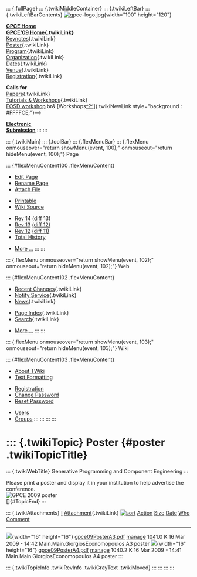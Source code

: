 ::: {.fullPage}
::: {.twikiMiddleContainer}
::: {.twikiLeftBar}
::: {.twikiLeftBarContents}
![gpce-logo.jpg](../pub/GPCE09/WebLeftBar/gpce-logo.jpg){width="100"
height="120"}

**[GPCE Home](http://program-transformation.org/Gpce)**\
**[GPCE\'09 Home](WebHome){.twikiLink}**\
[Keynotes](KeynoteSpeakers){.twikiLink}\
[Poster](Poster){.twikiLink}\
[Program](ConferenceProgram){.twikiLink}\
[Organization](ConferenceOrganization){.twikiLink}\
[Dates](ImportantDates){.twikiLink}\
[Venue](ConferenceVenue){.twikiLink}\
[Registration](ConferenceRegistration){.twikiLink}

**Calls for**\
[Papers](CallForPapers){.twikiLink}\
[Tutorials & Workshops](CallForTutorialsAndWorkshops){.twikiLink}\
[FOSD workshop](http://www.fosd.de/2009) br&
[Workshops[^?^](/edit/GPCE09/CallForWorkshops?topicparent=GPCE09.Poster)]{.twikiNewLink
style="background : #FFFFCE;"}\--\>

**[Electronic\
Submission](http://www.easychair.org/conferences/?conf=gpce09)**
:::
:::

::: {.twikiMain}
::: {.toolBar}
::: {.flexMenuBar}
::: {.flexMenu onmouseover="return showMenu(event, 100);" onmouseout="return hideMenu(event, 100);"}
Page

::: {#flexMenuContent100 .flexMenuContent}
-   [Edit
    Page](http://www.program-transformation.org/edit/GPCE09/Poster?t=1536827527)
-   [Rename
    Page](http://www.program-transformation.org/rename/GPCE09/Poster)
-   [Attach
    File](http://www.program-transformation.org/attach/GPCE09/Poster)

<!-- -->

-   [Printable](http://www.program-transformation.org/view/GPCE09/Poster?skin=print.pattern)
-   [Wiki
    Source](http://www.program-transformation.org/view/GPCE09/Poster?skin=text&raw=on&contenttype=text/plain)

<!-- -->

-   [Rev
    14](http://www.program-transformation.org/view/GPCE09/Poster?rev=1.14)
    [(diff 13)](http://www.program-transformation.org/rdiff/GPCE09/Poster?rev1=1.14&rev2=1.13)
-   [Rev
    13](http://www.program-transformation.org/view/GPCE09/Poster?rev=1.13)
    [(diff 12)](http://www.program-transformation.org/rdiff/GPCE09/Poster?rev1=1.13&rev2=1.12)
-   [Rev
    12](http://www.program-transformation.org/view/GPCE09/Poster?rev=1.12)
    [(diff 11)](http://www.program-transformation.org/rdiff/GPCE09/Poster?rev1=1.12&rev2=1.11)
-   [Total
    History](http://www.program-transformation.org/rdiff/GPCE09/Poster)

<!-- -->

-   [More
    \...](http://www.program-transformation.org/oops/GPCE09/Poster?template=oopsmore&param1=1.14&param2=1.14)
:::
:::

::: {.flexMenu onmouseover="return showMenu(event, 102);" onmouseout="return hideMenu(event, 102);"}
Web

::: {#flexMenuContent102 .flexMenuContent}
-   [Recent Changes](WebChanges){.twikiLink}
-   [Notify Service](WebNotify){.twikiLink}
-   [News](WebNews){.twikiLink}

<!-- -->

-   [Page Index](WebIndex){.twikiLink}
-   [Search](WebSearch){.twikiLink}

<!-- -->

-   [More
    \...](http://www.program-transformation.org/oops/GPCE09/Poster?template=oopsmore&param1=1.14&param2=1.14)
:::
:::

::: {.flexMenu onmouseover="return showMenu(event, 103);" onmouseout="return hideMenu(event, 103);"}
Wiki

::: {#flexMenuContent103 .flexMenuContent}
-   [About
    TWiki](http://www.program-transformation.org/view/TWiki/WebHome)
-   [Text
    Formatting](http://www.program-transformation.org/view/TWiki/TextFormattingRules)

<!-- -->

-   [Registration](http://www.program-transformation.org/view/TWiki/TWikiRegistration)
-   [Change
    Password](http://www.program-transformation.org/view/TWiki/ChangePassword)
-   [Reset
    Password](http://www.program-transformation.org/view/TWiki/ResetPassword)

<!-- -->

-   [Users](http://www.program-transformation.org/view/Main/TWikiUsers)
-   [Groups](http://www.program-transformation.org/view/Main/TWikiGroups)
:::
:::
:::
:::

::: {.twikiTopic}
Poster {#poster .twikiTopicTitle}
======

::: {.twikiWebTitle}
Generative Programming and Component Engineering
:::

Please print a poster and display it in your institution to help
advertise the conference.\
![GPCE 2009 poster](../pub/GPCE09/Poster/gpceA4.jpg "GPCE 2009 poster")\
[]{#TopicEnd}
:::

::: {.twikiAttachments}
  [I](Poster@sortcol=0&table=1&up=0#sorted_table "Sort by this column")   [Attachment](../TWiki/FileAttachment){.twikiLink} [![sort](../pub/TWiki/TablePlugin/diamond.gif)](Poster@sortcol=1&table=1&up=0#sorted_table "Sort by this column")   [Action](Poster@sortcol=2&table=1&up=0#sorted_table "Sort by this column")                                                                                           [Size](Poster@sortcol=3&table=1&up=0#sorted_table "Sort by this column") [Date](Poster@sortcol=4&table=1&up=0#sorted_table "Sort by this column")   [Who](Poster@sortcol=5&table=1&up=0#sorted_table "Sort by this column")   [Comment](Poster@sortcol=6&table=1&up=0#sorted_table "Sort by this column")
  ----------------------------------------------------------------------- --------------------------------------------------------------------------------------------------------------------------------------------------------------------- ------------------------------------------------------------------------------------------------------------------------------------------------------------------ -------------------------------------------------------------------------- -------------------------------------------------------------------------- ------------------------------------------------------------------------- -----------------------------------------------------------------------------
  ![](../pub/icn/pdf.gif){width="16" height="16"}                         [gpce09PosterA3.pdf](../pub/GPCE09/Poster/gpce09PosterA3.pdf)                                                                                                         [manage](http://www.program-transformation.org/attach/GPCE09/Poster?filename=gpce09PosterA3.pdf&revInfo=1 "change, update, previous revisions, move, delete...")                                                                     1041.0 K 16 Mar 2009 - 14:42                                                        Main.Main.GiorgiosEconomopoulos                                           A3 poster
  ![](../pub/icn/pdf.gif){width="16" height="16"}                         [gpce09PosterA4.pdf](../pub/GPCE09/Poster/gpce09PosterA4.pdf)                                                                                                         [manage](http://www.program-transformation.org/attach/GPCE09/Poster?filename=gpce09PosterA4.pdf&revInfo=1 "change, update, previous revisions, move, delete...")                                                                     1040.2 K 16 Mar 2009 - 14:41                                                        Main.Main.GiorgiosEconomopoulos                                           A4 poster
:::

::: {.twikiTopicInfo .twikiRevInfo .twikiGrayText .twikiMoved}
:::
:::
:::
:::
